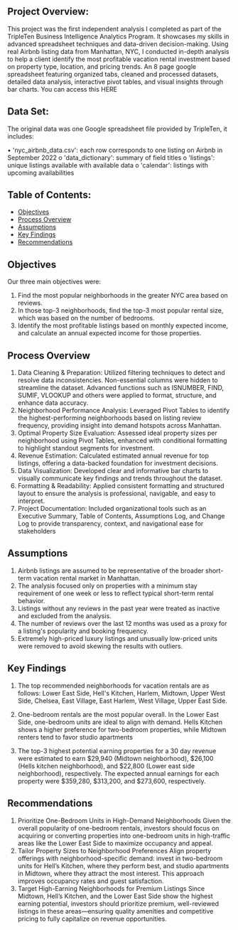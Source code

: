 ## Project Overview: 

This project was the first independent analysis I completed as part of the TripleTen Business Intelligence Analytics Program. It showcases my skills in advanced spreadsheet techniques and data-driven decision-making. Using real Airbnb listing data from Manhattan, NYC, I conducted in-depth analysis to help a client identify the most profitable vacation rental investment based on property type, location, and pricing trends. An 8 page google spreadsheet  featuring organized tabs, cleaned and processed datasets, detailed data analysis, interactive pivot tables, and visual insights through bar charts. You can access this HERE

## Data Set:

The original data was one Google spreadsheet file provided by TripleTen, it includes: 

•	'nyc_airbnb_data.csv': each row corresponds to one listing on Airbnb in September 2022
o	'data_dictionary': summary of field titles 
o	'listings': unique listings available with available data
o	'calendar': listings with upcoming availabilities 


## Table of Contents:
- [Objectives](#objectives)
- [Process Overview](#process-overview)
- [Assumptions](#assumptions)
- [Key Findings](#key-findings)
- [Recommendations](#recommendations)





## Objectives
Our three main objectives were:
1.	Find the most popular neighborhoods in the greater NYC area based on reviews.
2.	In those top-3 neighborhoods, find the top-3 most popular rental size, which was based on the number of bedrooms.
3.	Identify the most profitable listings based on monthly expected income, and calculate an annual expected income for those properties.

## Process Overview
1.	Data Cleaning & Preparation:
Utilized filtering techniques to detect and resolve data inconsistencies. Non-essential columns were hidden to streamline the dataset. Advanced functions such as ISNUMBER, FIND, SUMIF, VLOOKUP and others were applied to format, structure, and enhance data accuracy.
2.	Neighborhood Performance Analysis:
Leveraged Pivot Tables to identify the highest-performing neighborhoods based on listing review frequency, providing insight into demand hotspots across Manhattan.
3.	Optimal Property Size Evaluation:
Assessed ideal property sizes per neighborhood using Pivot Tables, enhanced with conditional formatting to highlight standout segments for investment.
4.	Revenue Estimation:
Calculated estimated annual revenue for top listings, offering a data-backed foundation for investment decisions.
5.	Data Visualization:
Developed clear and informative bar charts to visually communicate key findings and trends throughout the dataset.
6.	Formatting & Readability:
Applied consistent formatting and structured layout to ensure the analysis is professional, navigable, and easy to interpret.
7.	Project Documentation:
Included organizational tools such as an Executive Summary, Table of Contents, Assumptions Log, and Change Log to provide transparency, context, and navigational ease for stakeholders


## Assumptions
1) Airbnb listings are assumed to be representative of the broader short-term vacation rental market in Manhattan.
2) The analysis focused only on properties with a minimum stay requirement of one week or less to reflect typical short-term rental behavior.
3) Listings without any reviews in the past year were treated as inactive and excluded from the analysis.
4) The number of reviews over the last 12 months was used as a proxy for a listing's popularity and booking frequency.
5) Extremely high-priced luxury listings and unusually low-priced units were removed to avoid skewing the results with outliers.

## Key Findings
1.	The top recommended neighborhoods for vacation rentals are as follows: Lower East Side, Hell's Kitchen, Harlem, Midtown, Upper West Side, Chelsea, East Village, East Harlem, West Village, Upper East Side.

2.	One-bedroom rentals are the most popular overall. In the Lower East Side, one-bedroom units are ideal to align with demand. Hells Kitchen shows a higher preference for two-bedroom properties, while Midtown renters tend to favor studio apartments

3.	The top-3 highest potential earning properties for a 30 day revenue were estimated to earn $29,940 (Midtown neighborhood), $26,100 (Hells kitchen neighborhood), and $22,800 (Lower east side neighborhood), respectively. The expected annual earnings for each property were $359,280, $313,200, and $273,600, respectively.

## Recommendations

1. Prioritize One-Bedroom Units in High-Demand Neighborhoods
Given the overall popularity of one-bedroom rentals, investors should focus on acquiring or converting properties into one-bedroom units in high-traffic areas like the Lower East Side to maximize occupancy and appeal.
2. Tailor Property Sizes to Neighborhood Preferences
Align property offerings with neighborhood-specific demand: invest in two-bedroom units for Hell’s Kitchen, where they perform best, and studio apartments in Midtown, where they attract the most interest. This approach improves occupancy rates and guest satisfaction.
3. Target High-Earning Neighborhoods for Premium Listings
Since Midtown, Hell’s Kitchen, and the Lower East Side show the highest earning potential, investors should prioritize premium, well-reviewed listings in these areas—ensuring quality amenities and competitive pricing to fully capitalize on revenue opportunities.

